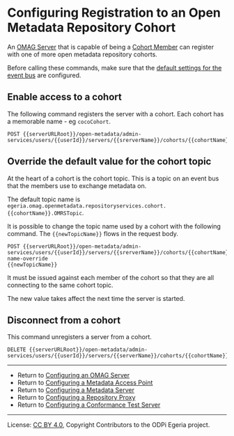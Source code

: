 <!-- SPDX-License-Identifier: CC-BY-4.0 -->
<!-- Copyright Contributors to the ODPi Egeria project. -->


# Configuring Registration to an Open Metadata Repository Cohort

An [OMAG Server](../concepts/omag-server.md) that is capable of being a
[Cohort Member](../concepts/cohort-member.md) can register with one of more
open metadata repository cohorts.

Before calling these commands, make sure that the [default settings for the event bus](configuring-event-bus.md)
are configured.

## Enable access to a cohort

The following command registers the server with a cohort.
Each cohort has a memorable name - eg `cocoCohort`.

```
POST {{serverURLRoot}}/open-metadata/admin-services/users/{{userId}}/servers/{{srerverName}}/cohorts/{{cohortName}}
```

## Override the default value for the cohort topic

At the heart of a cohort is the cohort topic.  This is a topic on an event bus that
the members use to exchange metadata on.

The default topic name is `egeria.omag.openmetadata.repositoryservices.cohort.{{cohortName}}.OMRSTopic`.

It is possible to change the topic name used by a cohort with the following command.
The `{{newTopicName}}` flows in the request body.
```
POST {{serverURLRoot}}/open-metadata/admin-services/users/{{userId}}/servers/{{srerverName}}/cohorts/{{cohortName}}topic-name-override
{{newTopicName}}
```
It must be issued against each member of the cohort so that they are
all connecting to the same cohort topic.

The new value takes affect the next time the server is started.

## Disconnect from a cohort

This command unregisters a server from a cohort.

```
DELETE {{serverURLRoot}}/open-metadata/admin-services/users/{{userId}}/servers/{{serverName}}/cohorts/{{cohortName}}
```

----
* Return to [Configuring an OMAG Server](configuring-an-omag-server.md)
* Return to [Configuring a Metadata Access Point](../concepts/metadata-access-point.md#Configuring-a-Metadata-Access-Point)
* Return to [Configuring a Metadata Server](../concepts/metadata-server.md#Configuring-a-Metadata-Server)
* Return to [Configuring a Repository Proxy](../concepts/repository-proxy.md#Configuring-a-Repository-Proxy)
* Return to [Configuring a Conformance Test Server](../concepts/conformance-test-server.md#Configuring-a-Conformance-Test-Server)

----
License: [CC BY 4.0](https://creativecommons.org/licenses/by/4.0/),
Copyright Contributors to the ODPi Egeria project.